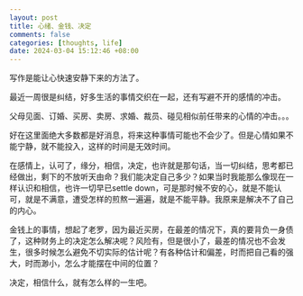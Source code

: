 ```yaml
---
layout: post
title: 心绪、金钱、决定
comments: false
categories: [thoughts, life]
date: 2024-03-04 15:12:46 +08:00
---
```


写作是能让心快速安静下来的方法了。

最近一周很是纠结，好多生活的事情交织在一起，还有写避不开的感情的冲击。

父母见面、订婚、买房、卖房、求婚、裁员、碰见相似前任带来的心情的冲击。。。

好在这里面绝大多数都是好消息，将来这种事情可能也不会少了。但是心情如果不能宁静，就不能投入，这样的时间是无效时间。

在感情上，认可了，缘分，相信，决定，也许就是那句话，当一切纠结，思考都已经做出，剩下的不放听天由命？我们能决定自己多少？如果当时我能那么像现在一样认识和相信，也许一切早已settle down，可是那时候不安的心，就是不能认可，就是不满意，遭受怎样的煎熬一遍遍，就是不能平静。我原来是解决不了自己的内心。

金钱上的事情，想起了老罗，因为最近买房，在最差的情况下，真的要背负一身债了，这种财务上的决定怎么解决呢？风险有，但是很小了，最差的情况也不会发生，很多时候怎么避免不切实际的估计呢？有各种估计和偏差，时而把自己看的强大，时而渺小，怎么才能摆在中间的位置？

决定，相信什么，就有怎么样的一生吧。